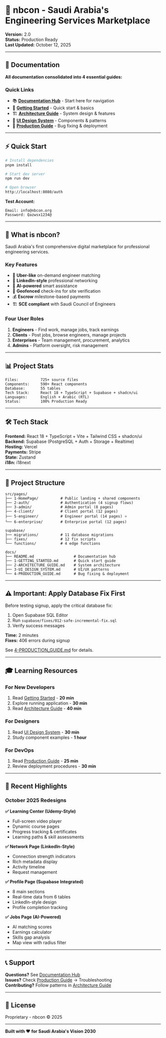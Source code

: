 # 🚀 nbcon - Saudi Arabia's Engineering Services Marketplace

**Version:** 2.0  
**Status:** Production Ready  
**Last Updated:** October 12, 2025

---

## 📖 Documentation

**All documentation consolidated into 4 essential guides:**

### Quick Links

- 📚 **[Documentation Hub](docs/README.md)** - Start here for navigation
- 🚀 **[Getting Started](docs/1-GETTING_STARTED.md)** - Quick start & basics
- 🏗️ **[Architecture Guide](docs/2-ARCHITECTURE_GUIDE.md)** - System design & features
- 🎨 **[UI Design System](docs/3-UI_DESIGN_SYSTEM.md)** - Components & patterns
- 🔧 **[Production Guide](docs/4-PRODUCTION_GUIDE.md)** - Bug fixing & deployment

---

## ⚡ Quick Start

```bash
# Install dependencies
pnpm install

# Start dev server
npm run dev

# Open browser
http://localhost:8080/auth
```

**Test Account:**
```
Email: info@nbcon.org
Password: Qazwsx1234@
```

---

## 🎯 What is nbcon?

Saudi Arabia's first comprehensive digital marketplace for professional engineering services.

### Key Features

- 🚗 **Uber-like** on-demand engineer matching
- 💼 **LinkedIn-style** professional networking
- 🤖 **AI-powered** smart assistance
- 📍 **Geofenced** check-ins for site verification
- 💰 **Escrow** milestone-based payments
- 🏗️ **SCE compliant** with Saudi Council of Engineers

### Four User Roles

1. **Engineers** - Find work, manage jobs, track earnings
2. **Clients** - Post jobs, browse engineers, manage projects
3. **Enterprises** - Team management, procurement, analytics
4. **Admins** - Platform oversight, risk management

---

## 📊 Project Stats

```
Files:          725+ source files
Components:     590+ React components  
Database:       55 tables
Tech Stack:     React 18 + TypeScript + Supabase + shadcn/ui
Languages:      English + Arabic (RTL)
Status:         100% Production Ready
```

---

## 🛠️ Tech Stack

**Frontend:** React 18 + TypeScript + Vite + Tailwind CSS + shadcn/ui  
**Backend:** Supabase (PostgreSQL + Auth + Storage + Realtime)  
**Hosting:** Vercel  
**Payments:** Stripe  
**State:** Zustand  
**i18n:** i18next

---

## 📁 Project Structure

```
src/pages/
├── 1-HomePage/          # Public landing + shared components
├── 2-auth/              # Authentication (4 signup flows)
├── 3-admin/             # Admin portal (8 pages)
├── 4-client/            # Client portal (12 pages)
├── 5-engineer/          # Engineer portal (14 pages) ⭐
└── 6-enterprise/        # Enterprise portal (12 pages)

supabase/
├── migrations/          # 11 database migrations
├── fixes/               # 12 fix scripts
└── functions/           # 4 edge functions

docs/
├── README.md                  # Documentation hub
├── 1-GETTING_STARTED.md       # Quick start guide
├── 2-ARCHITECTURE_GUIDE.md    # System architecture
├── 3-UI_DESIGN_SYSTEM.md      # UI/UX patterns
└── 4-PRODUCTION_GUIDE.md      # Bug fixing & deployment
```

---

## ⚠️ Important: Apply Database Fix First

Before testing signup, apply the critical database fix:

1. Open Supabase SQL Editor
2. Run `supabase/fixes/012-safe-incremental-fix.sql`
3. Verify success messages

**Time:** 2 minutes  
**Fixes:** 406 errors during signup

See [4-PRODUCTION_GUIDE.md](docs/4-PRODUCTION_GUIDE.md) for details.

---

## 🎓 Learning Resources

### For New Developers

1. Read [Getting Started](docs/1-GETTING_STARTED.md) - **20 min**
2. Explore running application - **30 min**
3. Read [Architecture Guide](docs/2-ARCHITECTURE_GUIDE.md) - **40 min**

### For Designers

1. Read [UI Design System](docs/3-UI_DESIGN_SYSTEM.md) - **30 min**
2. Study component examples - **1 hour**

### For DevOps

1. Read [Production Guide](docs/4-PRODUCTION_GUIDE.md) - **25 min**
2. Review deployment procedures - **30 min**

---

## 🌟 Recent Highlights

### October 2025 Redesigns

**✅ Learning Center (Udemy-Style)**
- Full-screen video player
- Dynamic course pages
- Progress tracking & certificates
- Learning paths & skill assessments

**✅ Network Page (LinkedIn-Style)**
- Connection strength indicators
- Rich metadata display
- Activity timeline
- Request management

**✅ Profile Page (Supabase Integrated)**
- 8 main sections
- Real-time data from 6 tables
- LinkedIn-style design
- Profile completion tracking

**✅ Jobs Page (AI-Powered)**
- AI matching scores
- Earnings calculator
- Skills gap analysis
- Map view with radius filter

---

## 📞 Support

**Questions?** See [Documentation Hub](docs/README.md)  
**Issues?** Check [Production Guide](docs/4-PRODUCTION_GUIDE.md) → Troubleshooting  
**Contributing?** Follow patterns in [Architecture Guide](docs/2-ARCHITECTURE_GUIDE.md)

---

## 📄 License

Proprietary - nbcon © 2025

---

**Built with ❤️ for Saudi Arabia's Vision 2030**
